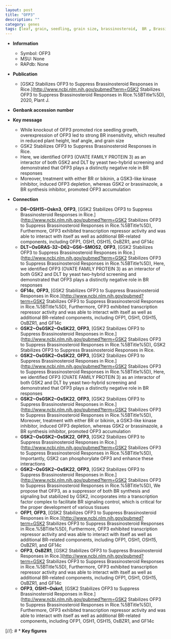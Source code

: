 ```yaml
---
layout: post
title: "OFP3"
description: ""
category: genes
tags: [leaf, grain, seedling, grain size, brassinosteroid,  BR , Brassinosteroid, plant height, Kinase, kinase, seedling growth]
---
```


* **Information**  
    + Symbol: OFP3  
    + MSU: None  
    + RAPdb: None  

* **Publication**  
    + [GSK2 Stabilizes OFP3 to Suppress Brassinosteroid Responses in Rice.](http://www.ncbi.nlm.nih.gov/pubmed?term=GSK2 Stabilizes OFP3 to Suppress Brassinosteroid Responses in Rice.%5BTitle%5D), 2020, Plant J.

* **Genbank accession number**  

* **Key message**  
    + While knockout of OFP3 promoted rice seedling growth, overexpression of OFP3 led to strong BR insensitivity, which resulted in reduced plant height, leaf angle, and grain size
    + GSK2 Stabilizes OFP3 to Suppress Brassinosteroid Responses in Rice.
    + Here, we identified OFP3 (OVATE FAMILY PROTEIN 3) as an interactor of both GSK2 and DLT by yeast two-hybrid screening and demonstrated that OFP3 plays a distinctly negative role in BR responses
    + Moreover, treatment with either BR or bikinin, a GSK3-like kinase inhibitor, induced OFP3 depletion, whereas GSK2 or brassinazole, a BR synthesis inhibitor, promoted OFP3 accumulation

* **Connection**  
    + __D6~OSH15~Oskn3__, __OFP3__, [GSK2 Stabilizes OFP3 to Suppress Brassinosteroid Responses in Rice.](http://www.ncbi.nlm.nih.gov/pubmed?term=GSK2 Stabilizes OFP3 to Suppress Brassinosteroid Responses in Rice.%5BTitle%5D),  Furthermore, OFP3 exhibited transcription repressor activity and was able to interact with itself as well as additional BR-related components, including OFP1, OSH1, OSH15, OsBZR1, and GF14c
    + __DLT~OsGRAS-32~D62~GS6~SMOS2__, __OFP3__, [GSK2 Stabilizes OFP3 to Suppress Brassinosteroid Responses in Rice.](http://www.ncbi.nlm.nih.gov/pubmed?term=GSK2 Stabilizes OFP3 to Suppress Brassinosteroid Responses in Rice.%5BTitle%5D),  Here, we identified OFP3 (OVATE FAMILY PROTEIN 3) as an interactor of both GSK2 and DLT by yeast two-hybrid screening and demonstrated that OFP3 plays a distinctly negative role in BR responses
    + __GF14c__, __OFP3__, [GSK2 Stabilizes OFP3 to Suppress Brassinosteroid Responses in Rice.](http://www.ncbi.nlm.nih.gov/pubmed?term=GSK2 Stabilizes OFP3 to Suppress Brassinosteroid Responses in Rice.%5BTitle%5D),  Furthermore, OFP3 exhibited transcription repressor activity and was able to interact with itself as well as additional BR-related components, including OFP1, OSH1, OSH15, OsBZR1, and GF14c
    + __GSK2~OsGSK2~OsSK22__, __OFP3__, [GSK2 Stabilizes OFP3 to Suppress Brassinosteroid Responses in Rice.](http://www.ncbi.nlm.nih.gov/pubmed?term=GSK2 Stabilizes OFP3 to Suppress Brassinosteroid Responses in Rice.%5BTitle%5D), GSK2 Stabilizes OFP3 to Suppress Brassinosteroid Responses in Rice.
    + __GSK2~OsGSK2~OsSK22__, __OFP3__, [GSK2 Stabilizes OFP3 to Suppress Brassinosteroid Responses in Rice.](http://www.ncbi.nlm.nih.gov/pubmed?term=GSK2 Stabilizes OFP3 to Suppress Brassinosteroid Responses in Rice.%5BTitle%5D),  Here, we identified OFP3 (OVATE FAMILY PROTEIN 3) as an interactor of both GSK2 and DLT by yeast two-hybrid screening and demonstrated that OFP3 plays a distinctly negative role in BR responses
    + __GSK2~OsGSK2~OsSK22__, __OFP3__, [GSK2 Stabilizes OFP3 to Suppress Brassinosteroid Responses in Rice.](http://www.ncbi.nlm.nih.gov/pubmed?term=GSK2 Stabilizes OFP3 to Suppress Brassinosteroid Responses in Rice.%5BTitle%5D),  Moreover, treatment with either BR or bikinin, a GSK3-like kinase inhibitor, induced OFP3 depletion, whereas GSK2 or brassinazole, a BR synthesis inhibitor, promoted OFP3 accumulation
    + __GSK2~OsGSK2~OsSK22__, __OFP3__, [GSK2 Stabilizes OFP3 to Suppress Brassinosteroid Responses in Rice.](http://www.ncbi.nlm.nih.gov/pubmed?term=GSK2 Stabilizes OFP3 to Suppress Brassinosteroid Responses in Rice.%5BTitle%5D),  Importantly, GSK2 can phosphorylate OFP3 and enhance these interactions
    + __GSK2~OsGSK2~OsSK22__, __OFP3__, [GSK2 Stabilizes OFP3 to Suppress Brassinosteroid Responses in Rice.](http://www.ncbi.nlm.nih.gov/pubmed?term=GSK2 Stabilizes OFP3 to Suppress Brassinosteroid Responses in Rice.%5BTitle%5D),  We propose that OFP3, as a suppressor of both BR synthesis and signaling but stabilized by GSK2, incorporates into a transcription factor complex to facilitate BR signaling control, which is critical for the proper development of various tissues
    + __OFP1__, __OFP3__, [GSK2 Stabilizes OFP3 to Suppress Brassinosteroid Responses in Rice.](http://www.ncbi.nlm.nih.gov/pubmed?term=GSK2 Stabilizes OFP3 to Suppress Brassinosteroid Responses in Rice.%5BTitle%5D),  Furthermore, OFP3 exhibited transcription repressor activity and was able to interact with itself as well as additional BR-related components, including OFP1, OSH1, OSH15, OsBZR1, and GF14c
    + __OFP3__, __OsBZR1__, [GSK2 Stabilizes OFP3 to Suppress Brassinosteroid Responses in Rice.](http://www.ncbi.nlm.nih.gov/pubmed?term=GSK2 Stabilizes OFP3 to Suppress Brassinosteroid Responses in Rice.%5BTitle%5D),  Furthermore, OFP3 exhibited transcription repressor activity and was able to interact with itself as well as additional BR-related components, including OFP1, OSH1, OSH15, OsBZR1, and GF14c
    + __OFP3__, __OSH1~Oskn1__, [GSK2 Stabilizes OFP3 to Suppress Brassinosteroid Responses in Rice.](http://www.ncbi.nlm.nih.gov/pubmed?term=GSK2 Stabilizes OFP3 to Suppress Brassinosteroid Responses in Rice.%5BTitle%5D),  Furthermore, OFP3 exhibited transcription repressor activity and was able to interact with itself as well as additional BR-related components, including OFP1, OSH1, OSH15, OsBZR1, and GF14c

[//]: # * **Key figures**  



